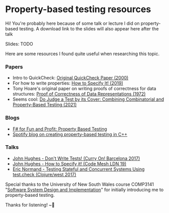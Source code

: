 # Property-based testing resources

Hi! You're probably here because of some talk or lecture I did on property-based testing. A download link to the slides will also appear here after the talk

Slides: TODO

Here are some resources I found quite useful when researching this topic.

### Papers
- Intro to QuickCheck: [Original QuickCheck Paper (2000)](https://dl.acm.org/doi/pdf/10.1145/351240.351266)
- For how to write properties: [How to Specify It! (2019)](https://research.chalmers.se/publication/517894/file/517894_Fulltext.pdf)
- Tony Hoare's original paper on writing proofs of correctness for data structures: [Proof of Correctness of Data Representations (1972)](https://link.springer.com/content/pdf/10.1007/BF00289507.pdf)
- Seems cool: [Do Judge a Test by its Cover: Combining Combinatorial and Property-Based Testing (2021)](https://link.springer.com/chapter/10.1007%2F978-3-030-72019-3_10)

### Blogs
- [F# for Fun and Profit: Property Based Testing](https://fsharpforfunandprofit.com/series/property-based-testing/)
- [Spotify blog on creating property-based testing in C++](https://engineering.atspotify.com/2015/06/25/rapid-check/)

### Talks
- [John Hughes - Don't Write Tests! (Curry On! Barcelona 2017)](https://www.youtube.com/watch?v=hXnS_Xjwk2Y)
- [John Hughes - How to Specify it! (Code Mesh LDN 19)](https://www.youtube.com/watch?v=zvRAyq5wj38)
- [Eric Normand - Testing Stateful and Concurrent Systems Using test.check (Clojure/west 2017)](https://www.youtube.com/watch?v=r5i_OiZw6Sw)

Special thanks to the University of New South Wales course COMP3141 "[Software System Design and Implementation](https://cgi.cse.unsw.edu.au/~cs3141/)" for initially introducing me to property-based testing.

Thanks for listening! ~💜
